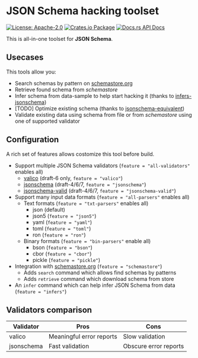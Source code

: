 # JSON Schema hacking toolset

[![License: Apache-2.0](https://img.shields.io/badge/License-Apache--2.0-brightgreen.svg)](https://opensource.org/licenses/Apache-2.0)
[![Crates.io Package](https://img.shields.io/crates/v/jsonst.svg?style=popout)](https://crates.io/crates/jsonst)
[![Docs.rs API Docs](https://docs.rs/jsonst/badge.svg)](https://docs.rs/jsonst)

This is all-in-one toolset for __JSON Schema__.

## Usecases

This tools allow you:

- Search schemas by pattern on [schemastore.org](https://schemastore.org/)
- Retrieve found schema from _schemastore_
- Infer schema from data-sample to help start hacking it (thanks to [infers-jsonschema](https://github.com/Stranger6667/infers-jsonschema))
- [TODO] Optimize existing schema (thanks to [jsonschema-equivalent](https://github.com/macisamuele/jsonschema-equivalent))
- Validate existing data using schema from file or from _schemastore_ using one of supported validator

## Configuration

A rich set of features allows costomize this tool before build.

- Support multiple JSON Schema validators (`feature = "all-validators"` enables all)
  - [valico](https://crates.io/crates/valico) (draft-6 only, `feature = "valico"`)
  - [jsonschema](https://crates.io/crates/jsonschema) (draft-4/6/7, `feature = "jsonschema"`)
  - [jsonschema-valid](https://crates.io/crates/jsonschema-valid) (draft-4/6/7, `feature = "jsonschema-valid"`)
- Support many input data formats (`feature = "all-parsers"` enables all)
  - Text formats (`feature = "txt-parsers"` enables all)
    - json (default)
    - json5 (`feature = "json5"`)
    - yaml (`feature = "yaml"`)
    - toml (`feature = "toml"`)
    - ron (`feature = "ron"`)
  - Binary formats (`feature = "bin-parsers"` enable all)
    - bson (`feature = "bson"`)
    - cbor (`feature = "cbor"`)
    - pickle (`feature = "pickle"`)
- Integration with [schemastore.org](https://schemastore.org/) (`feature = "schemastore"`)
  - Adds `search` command which allows find schemas by patterns
  - Adds `retrieve` command which download schema from store
- An `infer` command which can help infer JSON Schema from data (`feature = "infers"`)

## Validators comparison

| Validator        | Pros                     | Cons                  |
| ---------        | ----                     | ----                  |
| valico           | Meaningful error reports | Slow validation       |
| jsonschema       | Fast validation          | Obscure error reports |
